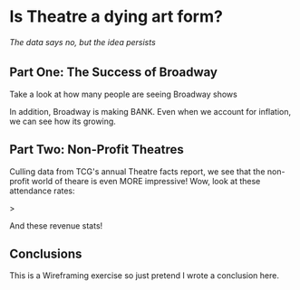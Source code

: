# Is Theatre a dying art form? 
###### The data says no, but the idea persists 

## Part One: The Success of Broadway

Take a look at how many people are seeing Broadway shows
<script type='text/javascript' src='https://prod-useast-a.online.tableau.com/javascripts/api/viz_v1.js'></script><object class='tableauViz' width='960' height='555' style='display:none;'><param name='host_url' value='https%3A%2F%2Fprod-useast-a.online.tableau.com%2F' /> <param name='embed_code_version' value='3' /> <param name='site_root' value='&#47;t&#47;jacelynszkrybalo' /><param name='name' value='FinalProjWireframesv2&#47;Attendance' /><param name='tabs' value='no' /><param name='toolbar' value='yes' /><param name='showAppBanner' value='false' /></object>

In addition, Broadway is making BANK. Even when we account for inflation, we can see how its growing.
<script type='text/javascript' src='https://prod-useast-a.online.tableau.com/javascripts/api/viz_v1.js'></script><object class='tableauViz' width='1280' height='555' style='display:none;'><param name='host_url' value='https%3A%2F%2Fprod-useast-a.online.tableau.com%2F' /> <param name='embed_code_version' value='3' /> <param name='site_root' value='&#47;t&#47;jacelynszkrybalo' /><param name='name' value='FinalProjWireframesv2&#47;GrosseswInflation' /><param name='tabs' value='no' /><param name='toolbar' value='yes' /><param name='showAppBanner' value='false' /></object>

## Part Two: Non-Profit Theatres
Culling data from TCG's annual Theatre facts report, we see that the non-profit world of theare is even MORE impressive! 
Wow, look at these attendance rates:
<script type='text/javascript' src='https://prod-useast-a.online.tableau.com/javascripts/api/viz_v1.js'></script>><object class='tableauViz' width='1280' height='555' style='display:none;'><param name='host_url' value='https%3A%2F%2Fprod-useast-a.online.tableau.com%2F' /> <param name='embed_code_version' value='3' /> <param name='site_root' value='&#47;t&#47;jacelynszkrybalo' /><param name='name' value='FinalProjWireframesv2&#47;NonProfitAttendance' /><param name='tabs' value='no' /><param name='toolbar' value='yes' /><param name='showAppBanner' value='false' /></object>

And these revenue stats!
<script type='text/javascript' src='https://prod-useast-a.online.tableau.com/javascripts/api/viz_v1.js'></script><object class='tableauViz' width='1280' height='555' style='display:none;'><param name='host_url' value='https%3A%2F%2Fprod-useast-a.online.tableau.com%2F' /> <param name='embed_code_version' value='3' /> <param name='site_root' value='&#47;t&#47;jacelynszkrybalo' /><param name='name' value='FinalProjWireframesv2&#47;NonProfitRevenue' /><param name='tabs' value='no' /><param name='toolbar' value='yes' /><param name='showAppBanner' value='false' /></object>

## Conclusions
This is a Wireframing exercise so just pretend I wrote a conclusion here. 
